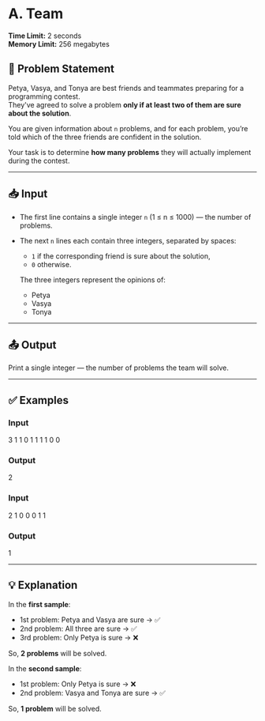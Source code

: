 # A. Team

**Time Limit:** 2 seconds  
**Memory Limit:** 256 megabytes

## 🧠 Problem Statement

Petya, Vasya, and Tonya are best friends and teammates preparing for a programming contest.  
They've agreed to solve a problem **only if at least two of them are sure about the solution**.

You are given information about `n` problems, and for each problem, you’re told which of the three friends are confident in the solution.

Your task is to determine **how many problems** they will actually implement during the contest.

---

## 📥 Input

- The first line contains a single integer `n` (1 ≤ n ≤ 1000) — the number of problems.
- The next `n` lines each contain three integers, separated by spaces:
  - `1` if the corresponding friend is sure about the solution,
  - `0` otherwise.

  The three integers represent the opinions of:
  - Petya
  - Vasya
  - Tonya

---

## 📤 Output

Print a single integer — the number of problems the team will solve.

---

## ✅ Examples

### Input

3
1 1 0
1 1 1
1 0 0

### Output

2

### Input

2
1 0 0
0 1 1

### Output

1

---

## 💡 Explanation

In the **first sample**:
- 1st problem: Petya and Vasya are sure → ✅
- 2nd problem: All three are sure → ✅
- 3rd problem: Only Petya is sure → ❌

So, **2 problems** will be solved.

In the **second sample**:
- 1st problem: Only Petya is sure → ❌
- 2nd problem: Vasya and Tonya are sure → ✅

So, **1 problem** will be solved.
